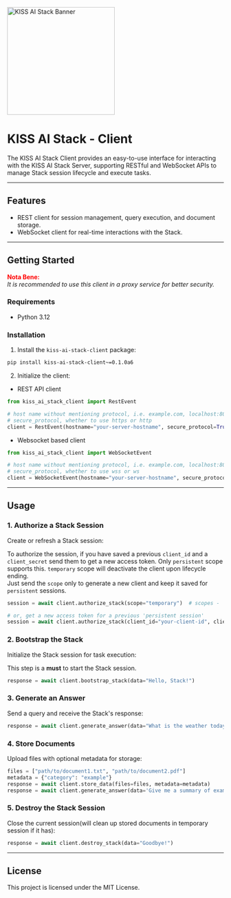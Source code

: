 <div style="text-align: left; margin-bottom: 20px;">
  <img src="https://kiss-ai-stack.github.io/kissaistack.svg" alt="KISS AI Stack Banner" style="max-width: auto; height: 250px">
</div>



# KISS AI Stack - Client

The KISS AI Stack Client provides an easy-to-use interface for interacting with the KISS AI Stack Server, 
supporting RESTful and WebSocket APIs to manage Stack session lifecycle and execute tasks.

---

## Features

- REST client for session management, query execution, and document storage.
- WebSocket client for real-time interactions with the Stack.

---

## Getting Started

<span style="color: red; font-weight: bold;">Nota Bene:</span>  
_It is recommended to use this client in a proxy service for better security._

### Requirements

- Python 3.12

### Installation

1. Install the `kiss-ai-stack-client` package:
```bash
pip install kiss-ai-stack-client~=0.1.0a6
```

2. Initialize the client:

- REST API client

```python
from kiss_ai_stack_client import RestEvent

# host name without mentioning protocol, i.e. example.com, localhost:8080
# secure_protocol, whether to use https or http
client = RestEvent(hostname="your-server-hostname", secure_protocol=True)
```

- Websocket based client

```python
from kiss_ai_stack_client import WebSocketEvent

# host name without mentioning protocol, i.e. example.com, localhost:8080
# secure_protocol, whether to use wss or ws
client = WebSocketEvent(hostname="your-server-hostname", secure_protocol=True)
```
---

## Usage

### 1. Authorize a Stack Session
Create or refresh a Stack session:

To authorize the session, if you have saved a previous `client_id` and a `client_secret` send them to get a new access token. Only `persistent` scope supports this. `temporary` scope will deactivate the client upon lifecycle ending.  
Just send the `scope` only to generate a new client and keep it saved for `persistent` sessions.

```python
session = await client.authorize_stack(scope="temporary")  # scopes - 'temporary', 'persistent'

# or, get a new access token for a previous 'persistent session'
session = await client.authorize_stack(client_id="your-client-id", client_secret="your-client-secret")
```

### 2. Bootstrap the Stack
Initialize the Stack session for task execution:

This step is a **must** to start the Stack session.

```python
response = await client.bootstrap_stack(data="Hello, Stack!")
```

### 3. Generate an Answer
Send a query and receive the Stack's response:

```python
response = await client.generate_answer(data="What is the weather today?")
```

### 4. Store Documents
Upload files with optional metadata for storage:

```python
files = ["path/to/document1.txt", "path/to/document2.pdf"]
metadata = {"category": "example"}
response = await client.store_data(files=files, metadata=metadata)
response = await client.generate_answer(data='Give me a summary of example documents')
```

### 5. Destroy the Stack Session
Close the current session(will clean up stored documents in temporary session if it has):

```python
response = await client.destroy_stack(data="Goodbye!")
```

---

## License

This project is licensed under the MIT License.

